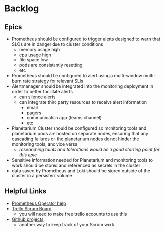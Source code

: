 # Backlog

## Epics
- Prometheus should be configured to trigger alerts designed to warn that SLOs are in danger due to cluster conditions
    - memory usage high
    - cpu usage high
    - file space low
    - pods are consistently resetting
    - etc
- Prometheus should be configured to alert using a multi-window multi-burn rate strategy for relevant SLIs
- Alertmanager should be integrated into the monitoring deployment in order to better facilitate alerts
    - can silence alerts
    - can integrate third party resources to receive alert information
        - email
        - pagers
        - communication app (teams channel)
        - etc
- Planetarium Cluster should be configured so monitoring tools and planetarium pods are hosted on separate nodes, ensuring that any cascading failures on the planetarium nodes do not hinder the monitoring tools, and vice versa
    - *researching taints and tolerations would be a good starting point for this epic*
- Sensitive information needed for Planetarium and monitoring tools to work should be stored and referenced as secrets in the cluster
- data saved by Prometheus and Loki should be stored outside of the cluster in a persistent volume

## Helpful Links
- [Prometheus Operator help](https://github.com/prometheus-operator/prometheus-operator/tree/main/Documentation)
- [Trello Scrum Board](https://trello.com/b/dFzygb01/scrum-board)
    - you will need to make free trello accounts to use this
- [Github projects](https://docs.github.com/en/issues/planning-and-tracking-with-projects)
    - another way to keep track of your Scrum work